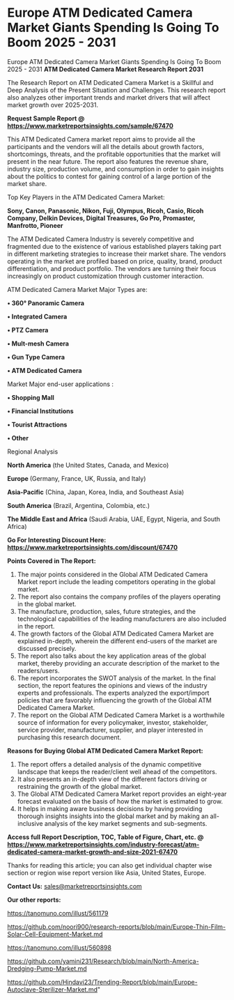 # Europe ATM Dedicated Camera Market Giants Spending Is Going To Boom 2025 - 2031
 Europe ATM Dedicated Camera Market Giants Spending Is Going To Boom 2025 - 2031
<strong>ATM Dedicated Camera Market Research Report 2031</strong>

The Research Report on ATM Dedicated Camera Market is a Skillful and Deep Analysis of the Present Situation and Challenges. This research report also analyzes other important trends and market drivers that will affect market growth over 2025-2031.

<strong>Request Sample Report @ <a href=https://www.marketreportsinsights.com/sample/67470>https://www.marketreportsinsights.com/sample/67470</a></strong>

This ATM Dedicated Camera market report aims to provide all the participants and the vendors will all the details about growth factors, shortcomings, threats, and the profitable opportunities that the market will present in the near future. The report also features the revenue share, industry size, production volume, and consumption in order to gain insights about the politics to contest for gaining control of a large portion of the market share.

Top Key Players in the ATM Dedicated Camera Market:

<strong>Sony, Canon, Panasonic, Nikon, Fuji, Olympus, Ricoh, Casio, Ricoh Company, Delkin Devices, Digital Treasures, Go Pro, Promaster, Manfrotto, Pioneer</strong>

The ATM Dedicated Camera Industry is severely competitive and fragmented due to the existence of various established players taking part in different marketing strategies to increase their market share. The vendors operating in the market are profiled based on price, quality, brand, product differentiation, and product portfolio. The vendors are turning their focus increasingly on product customization through customer interaction.

ATM Dedicated Camera Market Major Types are:

<strong>• 360° Panoramic Camera

• Integrated Camera

• PTZ Camera

• Mult-mesh Camera

• Gun Type Camera

• ATM Dedicated Camera</strong>

Market Major end-user applications :

<strong>• Shopping Mall

• Financial Institutions

• Tourist Attractions

• Other</strong>

Regional Analysis

</u><strong><b>North America</b></strong> (the United States, Canada, and Mexico)

<strong><b>Europe </b></strong>(Germany, France, UK, Russia, and Italy)

<strong><b>Asia-Pacific</b></strong> (China, Japan, Korea, India, and Southeast Asia)

<strong><b>South America</b></strong> (Brazil, Argentina, Colombia, etc.)

<strong><b>The Middle East and Africa</b></strong> (Saudi Arabia, UAE, Egypt, Nigeria, and South Africa)

<strong>Go For Interesting Discount Here: <a href=https://www.marketreportsinsights.com/discount/67470>https://www.marketreportsinsights.com/discount/67470</a></strong>

<strong>Points Covered in The Report:</strong>
<ol>
  <li>The major points considered in the Global ATM Dedicated Camera Market report include the leading competitors operating in the global market.</li>
  <li>The report also contains the company profiles of the players operating in the global market.</li>
  <li>The manufacture, production, sales, future strategies, and the technological capabilities of the leading manufacturers are also included in the report.</li>
  <li>The growth factors of the Global ATM Dedicated Camera Market are explained in-depth, wherein the different end-users of the market are discussed precisely.</li>
  <li>The report also talks about the key application areas of the global market, thereby providing an accurate description of the market to the readers/users.</li>
  <li>The report incorporates the SWOT analysis of the market. In the final section, the report features the opinions and views of the industry experts and professionals. The experts analyzed the export/import policies that are favorably influencing the growth of the Global ATM Dedicated Camera Market.</li>
  <li>The report on the Global ATM Dedicated Camera Market is a worthwhile source of information for every policymaker, investor, stakeholder, service provider, manufacturer, supplier, and player interested in purchasing this research document.</li>
</ol>
<strong>Reasons for Buying Global ATM Dedicated Camera Market Report:</strong>

<ol>
  <li>The report offers a detailed analysis of the dynamic competitive landscape that keeps the reader/client well ahead of the competitors.</li>
  <li>It also presents an in-depth view of the different factors driving or restraining the growth of the global market.</li>
  <li>The Global ATM Dedicated Camera Market report provides an eight-year forecast evaluated on the basis of how the market is estimated to grow.</li>
  <li>It helps in making aware business decisions by having providing thorough insights insights into the global market and by making an all-inclusive analysis of the key market segments and sub-segments.</li>
</ol>
<strong>Access full Report Description, TOC, Table of Figure, Chart, etc. @ <a href=https://www.marketreportsinsights.com/industry-forecast/atm-dedicated-camera-market-growth-and-size-2021-67470>https://www.marketreportsinsights.com/industry-forecast/atm-dedicated-camera-market-growth-and-size-2021-67470</a></strong>


Thanks for reading this article; you can also get individual chapter wise section or region wise report version like Asia, United States, Europe.

<strong>Contact Us:</strong>
sales@marketreportsinsights.com

<strong>Our other reports:</strong>

<a href=https://tanomuno.com/illust/561179>https://tanomuno.com/illust/561179</a>

<a href=https://github.com/noori900/research-reports/blob/main/Europe-Thin-Film-Solar-Cell-Equipment-Market.md>https://github.com/noori900/research-reports/blob/main/Europe-Thin-Film-Solar-Cell-Equipment-Market.md</a>

<a href=https://tanomuno.com/illust/560898>https://tanomuno.com/illust/560898</a>

<a href=https://github.com/yamini231/Research/blob/main/North-America-Dredging-Pump-Market.md>https://github.com/yamini231/Research/blob/main/North-America-Dredging-Pump-Market.md</a>

<a href=https://github.com/Hindavi23/Trending-Report/blob/main/Europe-Autoclave-Sterilizer-Market.md>https://github.com/Hindavi23/Trending-Report/blob/main/Europe-Autoclave-Sterilizer-Market.md</a>"
